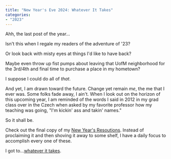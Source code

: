 ```yaml
---
title: "New Year's Eve 2024: Whatever It Takes"
categories:
- "2023"
--- 
```


Ahh, the last post of the year...

Isn't this when I regale my readers of the adventure of '23?  

Or look back with misty eyes at things I'd like to have back?  

Maybe even throw up fist pumps about leaving that UofM neighborhood for the 3rd/4th and final time to purchase a place in my hometown?

I suppose I could do all of *that*.

And yet, I am drawn toward the future.  Change yet remain *me*, the me that I ever was.  Some folks fade away, I ain't.  When I look out on the horizon of this upcoming year, I am reminded of the words I said in 2012 in my grad class over in the Czech when asked by my favorite professor how my teaching was going, "I'm kickin' ass and takin' names."

So it shall be.

Check out the final copy of my [New Year's Resoutions](/nyr/).  Instead of proclaiming it and then shoving it away to some shelf, I have a daily focus to accomplish every one of these.

I got to...[whatever it takes](https://open.spotify.com/track/6Qn5zhYkTa37e91HC1D7lb?si=e089cdf117884eb8).

